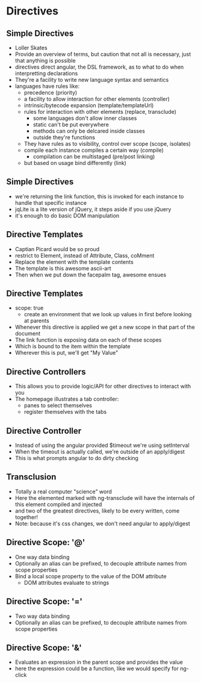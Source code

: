 # Directives

## Simple Directives
- Loller Skates
- Provide an overview of terms, but caution that not all is necessary, just that anything is possible
- directives direct angular, the DSL framework, as to what to do when interpretting declarations
- They're a facility to write new language syntax and semantics
- languages have rules like:
  - precedence (priority)
  - a facility to allow interaction for other elements (controller)
  - intrinsic/bytecode expansion (template/templateUrl)
  - rules for interaction with other elements (replace, transclude)
    - some languages don't allow inner classes
    - static can't be put everywhere
    - methods can only be delcared inside classes
    - outside they're functions
  - They have rules as to visibility, control over scope (scope, isolates)
  - compile each instance compiles a certain way (compile)
    - compilation can be multistaged (pre/post linking)
  - but based on usage bind differently (link)

## Simple Directives
- we're returning the link function, this is invoked for each instance to handle that specific instance
- jqLite is a lite version of jQuery, it steps aside if you use jQuery
- it's enough to do basic DOM manipulation


## Directive Templates
- Captian Picard would be so proud
- restrict to Element, instead of Attribute, Class, coMment
- Replace the element with the template contents
- The template is this awesome ascii-art
- Then when we put down the facepalm tag, awesome ensues


## Directive Templates
- scope: true
  - create an environment that we look up values in first before looking at parents
- Whenever this directive is applied we get a new scope in that part of the document
- The link function is exposing data on each of these scopes
- Which is bound to the item within the template
- Wherever this is put, we'll get "My Value"


## Directive Controllers
- This allows you to provide logic/API for other directives to interact with you
- The homepage illustrates a tab controller:
  - panes to select themselves
  - register themselves with the tabs


## Directive Controller
- Instead of using the angular provided $timeout we're using setInterval
- When the timeout is actually called, we're outside of an apply/digest
- This is what prompts angular to do dirty checking

## Transclusion
- Totally a real computer "science" word
- Here the elemented marked with ng-transclude will have the internals of this element compiled and injected
- and two of the greatest directives, likely to be every written, come together!
- Note: because it's css changes, we don't need angular to apply/digest


## Directive Scope: '@'
- One way data binding
- Optionally an alias can be prefixed, to decouple attribute names from scope properties
- Bind a local scope property to the value of the DOM attribute
  - DOM attributes evaluate to strings


## Directive Scope: '='
- Two way data binding
- Optionally an alias can be prefixed, to decouple attribute names from scope properties


## Directive Scope: '&'
- Evaluates an expression in the parent scope and provides the value
- here the expression could be a function, like we would specify for ng-click
